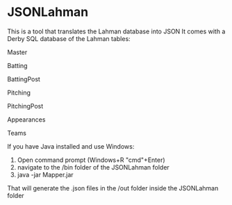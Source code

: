 # JSONLahman
This is a tool that translates the Lahman database into JSON
It comes with a Derby SQL database of the Lahman tables:

Master

Batting

BattingPost

Pitching

PitchingPost

Appearances

Teams


If you have Java installed and use Windows:
1. Open command prompt (Windows+R "cmd"+Enter)
2. navigate to the /bin folder of the JSONLahman folder
3. java -jar Mapper.jar

That will generate the .json files in the /out folder inside the JSONLahman folder
